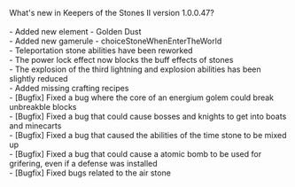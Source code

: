 What's new in Keepers of the Stones II version 1.0.0.47?<br/>
<br />- Added new element - Golden Dust
<br />- Added new gamerule - choiceStoneWhenEnterTheWorld
<br />- Teleportation stone abilities have been reworked
<br />- The power lock effect now blocks the buff effects of stones
<br />- The explosion of the third lightning and explosion abilities has been slightly reduced
<br />- Added missing crafting recipes
<br />- [Bugfix] Fixed a bug where the core of an energium golem could break unbreakble blocks
<br />- [Bugfix] Fixed a bug that could cause bosses and knights to get into boats and minecarts
<br />- [Bugfix] Fixed a bug that caused the abilities of the time stone to be mixed up
<br />- [Bugfix] Fixed a bug that could cause a atomic bomb to be used for grifering, even if a defense was installed
<br />- [Bugfix] Fixed bugs related to the air stone
